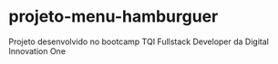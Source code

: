 # projeto-menu-hamburguer
Projeto desenvolvido no bootcamp TQI Fullstack Developer da Digital Innovation One
